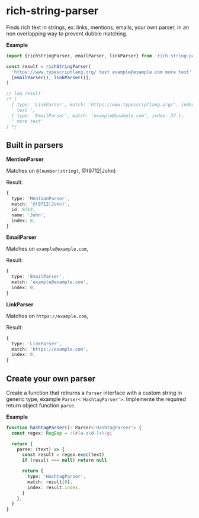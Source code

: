 # rich-string-parser

Finds rich text in strings, ex: links, mentions, emails, your own parser, in an non overlapping way to prevent dubble matching.

**Example**

```typescript
import {richStringParser, emailParser, linkParser} from 'rich-string-parser'

const result = richStringParser(
  'https://www.typescriptlang.org/ text example@example.com more text',
  [emailParser(), linkParser()],
)

// log result
/* [
  { type: 'LinkParser', match: 'https://www.typescriptlang.org/', index: 0 },
  ' text ',
  { type: 'EmailParser', match: 'example@example.com', index: 37 },
  ' more text'
] */
```

## Built in parsers

**MentionParser**

Matches on `@(number|string)`, @(9712|John)

Result:

```typescript
{
  type: 'MentionParser',
  match: '@(9712|John)',
  id: 9712,
  name: 'John',
  index: 0,
}
```

**EmailParser**

Matches on `example@example.com`,

Result:

```typescript
{
  type: 'EmailParser',
  match: 'example@example.com',
  index: 0,
}
```

**LinkParser**

Matches on `https://example.com`,

Result:

```typescript
{
  type: 'LinkParser',
  match: 'https://example.com',
  index: 0,
}
```

## Create your own parser

Create a function that retrurns a `Parser` interface with a custom string in generic type, example `Parser<'HashtagParser'>`.
Implemente the required return object function `parse`.

**Example**

```typescript
function hashtagParser(): Parser<'HashtagParser'> {
  const regex: RegExp = /(#[a-z\d-]+)/gi

  return {
    parse: (text) => {
      const result = regex.exec(text)
      if (result === null) return null

      return {
        type: 'HashtagParser',
        match: result[0],
        index: result.index,
      }
    },
  }
}
```
